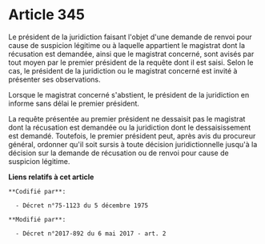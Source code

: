 # Article 345

Le président de la juridiction faisant l'objet d'une demande de renvoi pour cause de suspicion légitime ou à laquelle
appartient le magistrat dont la récusation est demandée, ainsi que le magistrat concerné, sont avisés par tout moyen par le
premier président de la requête dont il est saisi. Selon le cas, le président de la juridiction ou le magistrat concerné est
invité à présenter ses observations.

Lorsque le magistrat concerné s'abstient, le président de la juridiction en informe sans délai le premier président.

La requête présentée au premier président ne dessaisit pas le magistrat dont la récusation est demandée ou la juridiction
dont le dessaisissement est demandé. Toutefois, le premier président peut, après avis du procureur général, ordonner qu'il
soit sursis à toute décision juridictionnelle jusqu'à la décision sur la demande de récusation ou de renvoi pour cause de
suspicion légitime.

**Liens relatifs à cet article**

	**Codifié par**:

	  - Décret n°75-1123 du 5 décembre 1975

	**Modifié par**:

	  - Décret n°2017-892 du 6 mai 2017 - art. 2
